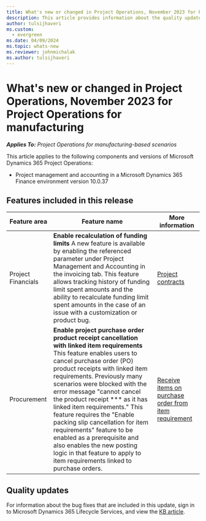 ```yaml
---
title: What's new or changed in Project Operations, November 2023 for Project Operations for manufacturing
description: This article provides information about the quality updates that are available in the November 2023 release of Microsoft Dynamics 365 Project Operations for manufacturing.
author: tulsijhaveri
ms.custom:
  - evergreen
ms.date: 04/09/2024
ms.topic: whats-new
ms.reviewer: johnmichalak
ms.author: tulsijhaveri
---
```


# What's new or changed in Project Operations, November 2023 for Project Operations for manufacturing

_**Applies To:** Project Operations for manufacturing-based scenarios_

This article applies to the following components and versions of Microsoft Dynamics 365 Project Operations:

- Project management and accounting in a Microsoft Dynamics 365 Finance environment version 10.0.37

## Features included in this release

| **Feature area** | **Feature name** | **More information** |
| --- | --- | --- |
| Project Financials | **Enable recalculation of funding limits** A new feature is available by enabling the referenced parameter under Project Management and Accounting in the invoicing tab. This feature allows tracking history of funding limit spent amounts and the ability to recalculate funding limit spent amounts in the case of an issue with a customization or product bug. | [Project contracts](../../prod-pma/project-contracts.md) |
| Procurement | **Enable project purchase order product receipt cancellation with linked item requirements** This feature enables users to cancel purchase order (PO) product receipts with linked item requirements. Previously many scenarios were blocked with the error message "cannot cancel the product receipt \*\*\* as it has linked item requirements." This feature requires the "Enable packing slip cancellation for item requirements" feature to be enabled as a prerequisite and also enables the new posting logic in that feature to apply to item requirements linked to purchase orders. | [Receive items on purchase order from item requirement](../../prod-pma/tasks/receive-items-purchase-order-item-requirement.md) |

## Quality updates

For information about the bug fixes that are included in this update, sign in to Microsoft Dynamics 365 Lifecycle Services, and view the [KB article](https://fix.lcs.dynamics.com/Issue/Details?bugId=838613).
